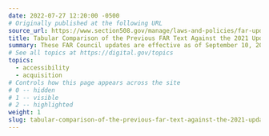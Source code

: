 ```yaml
---
date: 2022-07-27 12:20:00 -0500
# Originally published at the following URL
source_url: https://www.section508.gov/manage/laws-and-policies/far-update-comparison/
title: Tabular Comparison of the Previous FAR Text Against the 2021 Update
summary: These FAR Council updates are effective as of September 10, 2021.
# See all topics at https://digital.gov/topics
topics:
  - accessibility
  - acquisition
# Controls how this page appears across the site
# 0 -- hidden
# 1 -- visible
# 2 -- highlighted
weight: 1
slug: tabular-comparison-of-the-previous-far-text-against-the-2021-update
---
```

